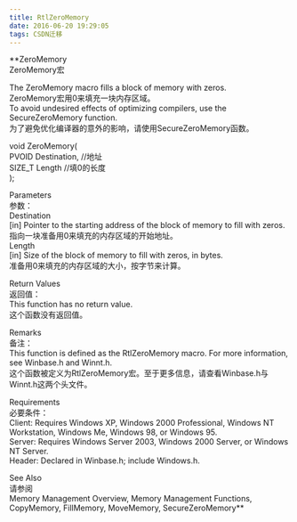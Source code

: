 ```yaml
---
title: RtlZeroMemory
date: 2016-06-20 19:29:05
tags: CSDN迁移
---
```

   **ZeroMemory  
 ZeroMemory宏  
  
  
 The ZeroMemory macro fills a block of memory with zeros.  
 ZeroMemory宏用0来填充一块内存区域。  
 To avoid undesired effects of optimizing compilers, use the SecureZeroMemory function.  
 为了避免优化编译器的意外的影响，请使用SecureZeroMemory函数。  
  
  
 void ZeroMemory(  
 PVOID Destination, //地址  
 SIZE_T Length //填0的长度  
 );  
  
  
 Parameters  
 参数：  
 Destination   
 [in] Pointer to the starting address of the block of memory to fill with zeros.   
 指向一块准备用0来填充的内存区域的开始地址。  
 Length   
 [in] Size of the block of memory to fill with zeros, in bytes.   
 准备用0来填充的内存区域的大小，按字节来计算。  
  
  
 Return Values  
 返回值：  
 This function has no return value.  
 这个函数没有返回值。  
  
  
 Remarks  
 备注：  
 This function is defined as the RtlZeroMemory macro. For more information, see Winbase.h and Winnt.h.  
 这个函数被定义为RtlZeroMemory宏。至于更多信息，请查看Winbase.h与Winnt.h这两个头文件。  
  
  
 Requirements  
 必要条件：  
 Client: Requires Windows XP, Windows 2000 Professional, Windows NT Workstation, Windows Me, Windows 98, or Windows 95.  
 Server: Requires Windows Server 2003, Windows 2000 Server, or Windows NT Server.  
 Header: Declared in Winbase.h; include Windows.h.  
  
  
 See Also  
 请参阅  
 Memory Management Overview, Memory Management Functions, CopyMemory, FillMemory, MoveMemory, SecureZeroMemory**   
 
